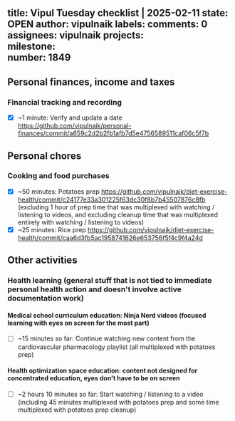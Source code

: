 title:	Vipul Tuesday checklist | 2025-02-11
state:	OPEN
author:	vipulnaik
labels:	
comments:	0
assignees:	vipulnaik
projects:	
milestone:	
number:	1849
--
## Personal finances, income and taxes

### Financial tracking and recording

- [x] ~1 minute: Verify and update a date https://github.com/vipulnaik/personal-finances/commit/a659c2d2b2fb1afb7d5e4756589511caf06c5f7b

## Personal chores

### Cooking and food purchases

- [x] ~50 minutes: Potatoes prep https://github.com/vipulnaik/diet-exercise-health/commit/c24177e33a301225f63dc30f8b7b45507876c8fb (excluding 1 hour of prep time that was multiplexed with watching / listening to videos, and excluding cleanup time that was multiplexed entirely with watching / listening to videos)
- [x] ~25 minutes: Rice prep https://github.com/vipulnaik/diet-exercise-health/commit/caa6d3fb5ac1958741626e653756f5f4c9f4a24d

## Other activities

### Health learning (general stuff that is not tied to immediate personal health action and doesn't involve active documentation work)

#### Medical school curriculum education: Ninja Nerd videos (focused learning with eyes on screen for the most part)

- [ ] ~15 minutes so far: Continue watching new content from the cardiovascular pharmacology playlist (all multiplexed with potatoes prep)

#### Health optimization space education: content not designed for concentrated education, eyes don't have to be on screen

- [ ] ~2 hours 10 minutes so far: Start watching / listening to a video (including 45 minutes multiplexed with potatoes prep and some time multiplexed with potatoes prep cleanup)

